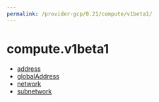 ```yaml
---
permalink: /provider-gcp/0.21/compute/v1beta1/
---
```


# compute.v1beta1



* [address](address.md)
* [globalAddress](globalAddress.md)
* [network](network.md)
* [subnetwork](subnetwork.md)